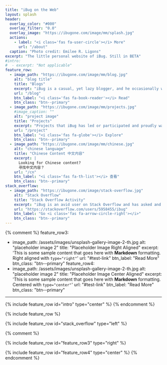 ```yaml
---
title: "iBug on the Web"
layout: splash
header:
  overlay_color: "#000"
  overlay_filter: "0.0"
  overlay_image: "https://ibugone.com/image/mm/splash.jpg"
  actions:
    - label: "<i class='fas fa-user-circle'></i> More"
      url: "/about"
  caption: "Photo credit: Emilee R. Ligons"
excerpt: "The little personal website of iBug. Still in BETA"
#intro:
#  - excerpt: "Not applicable"
feature_row:
  - image_path: "https://ibugone.com/image/mm/blog.jpg"
    alt: "blog title"
    title: "Blogs"
    excerpt: "iBug is a casual, yet lazy blogger, and he occasionally writes something about his new discoveries."
    url: "/blog"
    btn_label: "<i class='fas fa-book-reader'></i> Read"
    btn_class: "btn--primary"
  - image_path: "https://ibugone.com/image/mm/projects.jpg"
    #image_caption: ""
    alt: "project image"
    title: "Projects"
    excerpt: "Projects that iBug has led or participated and proudly wanting to present you with."
    url: "/project"
    btn_label: "<i class='fas fa-globe'></i> Explore"
    btn_class: "btn--primary"
  - image_path: "https://ibugone.com/image/mm/chinese.jpg"
    alt: "chinese language"
    title: "Chinese Content 中文内容"
    excerpt: |
      Looking for Chinese content?  
      寻找中文内容？
    url: "/cn"
    btn_label: "<i class='fas fa-th-list'></i> 查看"
    btn_class: "btn--primary"
stack_overflow:
  - image_path: "https://ibugone.com/image/stack-overflow.jpg"
    alt: "Stack Overflow"
    title: "Stack Overflow Activity"
    excerpt: "iBug is an avid user on Stack Overflow and has asked and answers a lot of questions. You're highly encouraged to checkout his profile on Stack Overflow."
    url: "https://stackoverflow.com/users/5958455/ibug"
    btn_label: "Go <i class='fas fa-arrow-circle-right'></i>"
    btn_class: "btn--primary"
---
```


{% comment %}
feature_row3:
  - image_path: /assets/images/unsplash-gallery-image-2-th.jpg
    alt: "placeholder image 2"
    title: "Placeholder Image Right Aligned"
    excerpt: 'This is some sample content that goes here with **Markdown** formatting. Right aligned with `type="right"`'
    url: "#test-link"
    btn_label: "Read More"
    btn_class: "btn--primary"
feature_row4:
  - image_path: /assets/images/unsplash-gallery-image-2-th.jpg
    alt: "placeholder image 2"
    title: "Placeholder Image Center Aligned"
    excerpt: 'This is some sample content that goes here with **Markdown** formatting. Centered with `type="center"`'
    url: "#test-link"
    btn_label: "Read More"
    btn_class: "btn--primary"
---

{% include feature_row id="intro" type="center" %}
{% endcomment %}

{% include feature_row %}

{% include feature_row id="stack_overflow" type="left" %}

{% comment %}

{% include feature_row id="feature_row3" type="right" %}

{% include feature_row id="feature_row4" type="center" %}
{% endcomment %}
